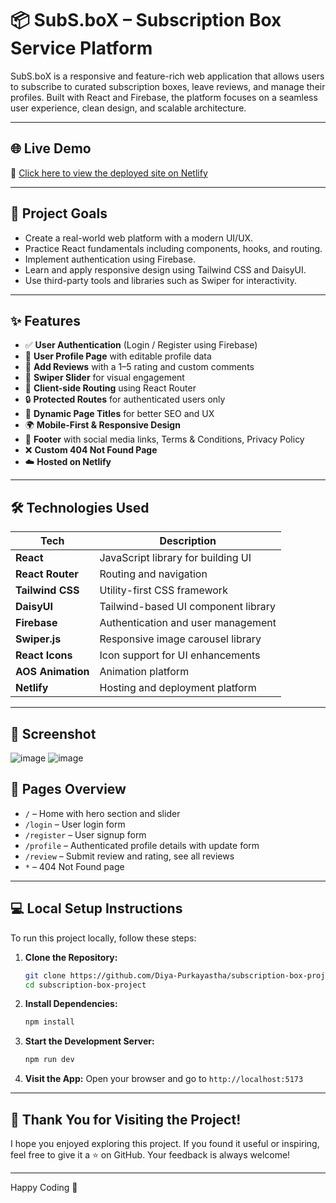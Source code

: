 # 📦 SubS.boX – Subscription Box Service Platform

SubS.boX is a responsive and feature-rich web application that allows users to subscribe to curated subscription boxes, leave reviews, and manage their profiles. Built with React and Firebase, the platform focuses on a seamless user experience, clean design, and scalable architecture.

---

## 🌐 Live Demo

🚀 [Click here to view the deployed site on Netlify](https://subsbox-site.netlify.app/)

---

## 🎯 Project Goals

- Create a real-world web platform with a modern UI/UX.
- Practice React fundamentals including components, hooks, and routing.
- Implement authentication using Firebase.
- Learn and apply responsive design using Tailwind CSS and DaisyUI.
- Use third-party tools and libraries such as Swiper for interactivity.

---

## ✨ Features

- ✅ **User Authentication** (Login / Register using Firebase)
- 👤 **User Profile Page** with editable profile data
- 📝 **Add Reviews** with a 1–5 rating and custom comments
- 🎥 **Swiper Slider** for visual engagement
- 🧭 **Client-side Routing** using React Router
- 🔒 **Protected Routes** for authenticated users only
- 🌈 **Dynamic Page Titles** for better SEO and UX
- 🌍 **Mobile-First & Responsive Design**
- 🦶 **Footer** with social media links, Terms & Conditions, Privacy Policy
- ❌ **Custom 404 Not Found Page**
- ☁️ **Hosted on Netlify**

---

## 🛠️ Technologies Used

| Tech          | Description |
|---------------|-------------|
| **React**     | JavaScript library for building UI |
| **React Router** | Routing and navigation |
| **Tailwind CSS** | Utility-first CSS framework |
| **DaisyUI**   | Tailwind-based UI component library |
| **Firebase**  | Authentication and user management |
| **Swiper.js** | Responsive image carousel library |
| **React Icons** | Icon support for UI enhancements |
| **AOS Animation**   | Animation platform |
| **Netlify**   | Hosting and deployment platform |

---
##  📸 Screenshot
![image](https://github.com/user-attachments/assets/4823a998-b1f7-41ac-8fa2-18be91a9cc23)
![image](https://github.com/user-attachments/assets/beb2a8af-a9d6-4daa-a42c-1c90d15e8d4b)



## 🧾 Pages Overview

- `/` – Home with hero section and slider
- `/login` – User login form
- `/register` – User signup form
- `/profile` – Authenticated profile details with update form
- `/review` – Submit review and rating, see all reviews
- `*` – 404 Not Found page

---

## 💻 Local Setup Instructions

To run this project locally, follow these steps:

1. **Clone the Repository:**

   ```bash
   git clone https://github.com/Diya-Purkayastha/subscription-box-project.git
   cd subscription-box-project
   ```

2. **Install Dependencies:**

   ```bash
   npm install
   ```

3. **Start the Development Server:**

   ```bash
   npm run dev
   ```

4. **Visit the App:**
   Open your browser and go to `http://localhost:5173`

---

## 🙌 Thank You for Visiting the Project!

I hope you enjoyed exploring this project. If you found it useful or inspiring, feel free to give it a ⭐ on GitHub. Your feedback is always welcome!

---

Happy Coding 🚀



